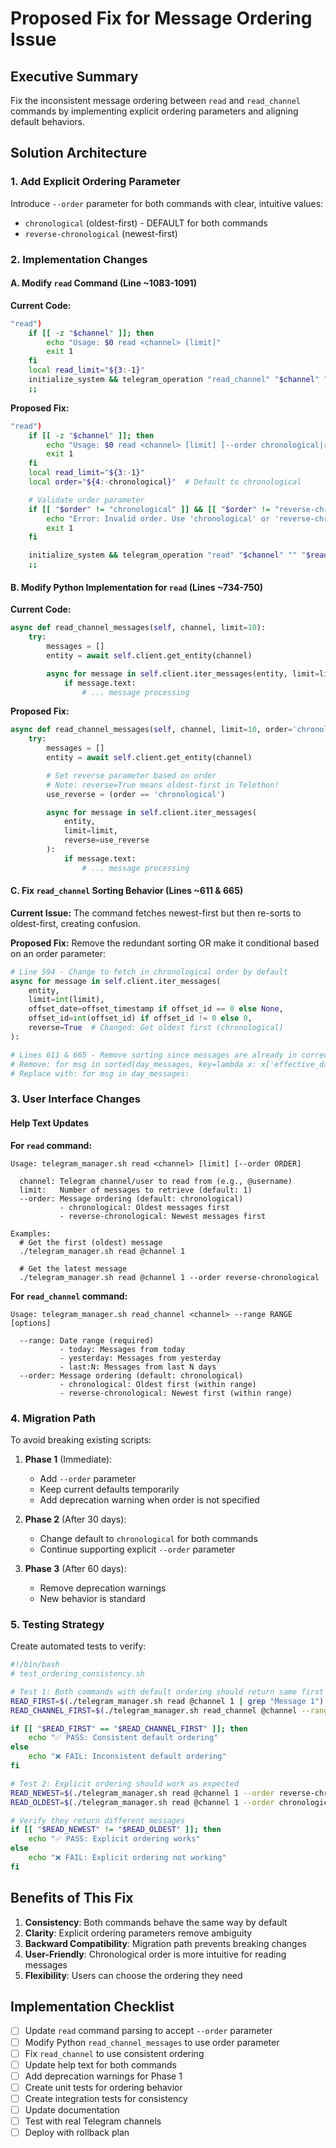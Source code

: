 # Proposed Fix for Message Ordering Issue

## Executive Summary
Fix the inconsistent message ordering between `read` and `read_channel` commands by implementing explicit ordering parameters and aligning default behaviors.

## Solution Architecture

### 1. Add Explicit Ordering Parameter
Introduce `--order` parameter for both commands with clear, intuitive values:
- `chronological` (oldest-first) - DEFAULT for both commands
- `reverse-chronological` (newest-first)

### 2. Implementation Changes

#### A. Modify `read` Command (Line ~1083-1091)

**Current Code:**
```bash
"read")
    if [[ -z "$channel" ]]; then
        echo "Usage: $0 read <channel> [limit]"
        exit 1
    fi
    local read_limit="${3:-1}"
    initialize_system && telegram_operation "read_channel" "$channel" "" "$read_limit"
    ;;
```

**Proposed Fix:**
```bash
"read")
    if [[ -z "$channel" ]]; then
        echo "Usage: $0 read <channel> [limit] [--order chronological|reverse-chronological]"
        exit 1
    fi
    local read_limit="${3:-1}"
    local order="${4:-chronological}"  # Default to chronological

    # Validate order parameter
    if [[ "$order" != "chronological" ]] && [[ "$order" != "reverse-chronological" ]]; then
        echo "Error: Invalid order. Use 'chronological' or 'reverse-chronological'"
        exit 1
    fi

    initialize_system && telegram_operation "read" "$channel" "" "$read_limit" "" "" "0" "$order"
    ;;
```

#### B. Modify Python Implementation for `read` (Lines ~734-750)

**Current Code:**
```python
async def read_channel_messages(self, channel, limit=10):
    try:
        messages = []
        entity = await self.client.get_entity(channel)

        async for message in self.client.iter_messages(entity, limit=limit):
            if message.text:
                # ... message processing
```

**Proposed Fix:**
```python
async def read_channel_messages(self, channel, limit=10, order='chronological'):
    try:
        messages = []
        entity = await self.client.get_entity(channel)

        # Set reverse parameter based on order
        # Note: reverse=True means oldest-first in Telethon!
        use_reverse = (order == 'chronological')

        async for message in self.client.iter_messages(
            entity,
            limit=limit,
            reverse=use_reverse
        ):
            if message.text:
                # ... message processing
```

#### C. Fix `read_channel` Sorting Behavior (Lines ~611 & 665)

**Current Issue:**
The command fetches newest-first but then re-sorts to oldest-first, creating confusion.

**Proposed Fix:**
Remove the redundant sorting OR make it conditional based on an order parameter:

```python
# Line 594 - Change to fetch in chronological order by default
async for message in self.client.iter_messages(
    entity,
    limit=int(limit),
    offset_date=offset_timestamp if offset_id == 0 else None,
    offset_id=int(offset_id) if offset_id != 0 else 0,
    reverse=True  # Changed: Get oldest first (chronological)
):

# Lines 611 & 665 - Remove sorting since messages are already in correct order
# Remove: for msg in sorted(day_messages, key=lambda x: x['effective_date']):
# Replace with: for msg in day_messages:
```

### 3. User Interface Changes

#### Help Text Updates

**For `read` command:**
```
Usage: telegram_manager.sh read <channel> [limit] [--order ORDER]

  channel: Telegram channel/user to read from (e.g., @username)
  limit:   Number of messages to retrieve (default: 1)
  --order: Message ordering (default: chronological)
           - chronological: Oldest messages first
           - reverse-chronological: Newest messages first

Examples:
  # Get the first (oldest) message
  ./telegram_manager.sh read @channel 1

  # Get the latest message
  ./telegram_manager.sh read @channel 1 --order reverse-chronological
```

**For `read_channel` command:**
```
Usage: telegram_manager.sh read_channel <channel> --range RANGE [options]

  --range: Date range (required)
           - today: Messages from today
           - yesterday: Messages from yesterday
           - last:N: Messages from last N days
  --order: Message ordering (default: chronological)
           - chronological: Oldest first (within range)
           - reverse-chronological: Newest first (within range)
```

### 4. Migration Path

To avoid breaking existing scripts:

1. **Phase 1** (Immediate):
   - Add `--order` parameter
   - Keep current defaults temporarily
   - Add deprecation warning when order is not specified

2. **Phase 2** (After 30 days):
   - Change default to `chronological` for both commands
   - Continue supporting explicit `--order` parameter

3. **Phase 3** (After 60 days):
   - Remove deprecation warnings
   - New behavior is standard

### 5. Testing Strategy

Create automated tests to verify:

```bash
#!/bin/bash
# test_ordering_consistency.sh

# Test 1: Both commands with default ordering should return same first message
READ_FIRST=$(./telegram_manager.sh read @channel 1 | grep "Message 1")
READ_CHANNEL_FIRST=$(./telegram_manager.sh read_channel @channel --range today --limit 1 | grep "Message")

if [[ "$READ_FIRST" == "$READ_CHANNEL_FIRST" ]]; then
    echo "✅ PASS: Consistent default ordering"
else
    echo "❌ FAIL: Inconsistent default ordering"
fi

# Test 2: Explicit ordering should work as expected
READ_NEWEST=$(./telegram_manager.sh read @channel 1 --order reverse-chronological)
READ_OLDEST=$(./telegram_manager.sh read @channel 1 --order chronological)

# Verify they return different messages
if [[ "$READ_NEWEST" != "$READ_OLDEST" ]]; then
    echo "✅ PASS: Explicit ordering works"
else
    echo "❌ FAIL: Explicit ordering not working"
fi
```

## Benefits of This Fix

1. **Consistency**: Both commands behave the same way by default
2. **Clarity**: Explicit ordering parameters remove ambiguity
3. **Backward Compatibility**: Migration path prevents breaking changes
4. **User-Friendly**: Chronological order is more intuitive for reading messages
5. **Flexibility**: Users can choose the ordering they need

## Implementation Checklist

- [ ] Update `read` command parsing to accept `--order` parameter
- [ ] Modify Python `read_channel_messages` to use order parameter
- [ ] Fix `read_channel` to use consistent ordering
- [ ] Update help text for both commands
- [ ] Add deprecation warnings for Phase 1
- [ ] Create unit tests for ordering behavior
- [ ] Create integration tests for consistency
- [ ] Update documentation
- [ ] Test with real Telegram channels
- [ ] Deploy with rollback plan